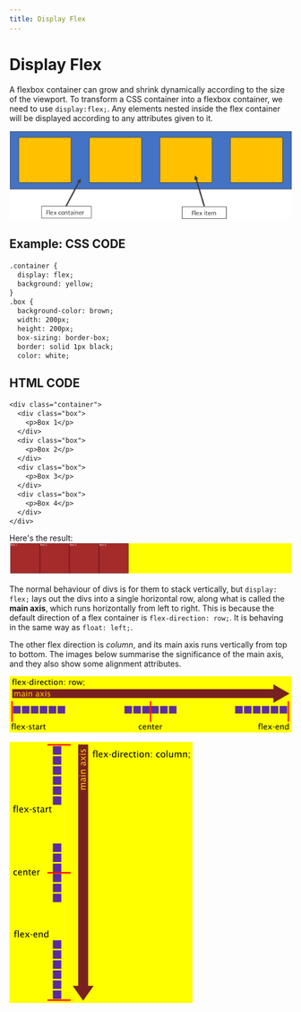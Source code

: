 ```yaml
---
title: Display Flex
---
```

# Display Flex

A flexbox container can grow and shrink dynamically according to the size of the viewport.
To transform a CSS container into a flexbox container, we need to use ```display:flex;```.
Any elements nested inside the flex container will be displayed according to any attributes given to it.

![alt text](https://raw.githubusercontent.com/leebut/Flexbox-Images/master/flexcontainer.png "Flex container with nested flex items") 

**Example:**
CSS CODE
--------

```
.container {
  display: flex;
  background: yellow;
}
.box {
  background-color: brown;
  width: 200px;
  height: 200px;
  box-sizing: border-box;
  border: solid 1px black;
  color: white;
```
HTML CODE
---------
```
<div class="container">
  <div class="box">
    <p>Box 1</p>
  </div>
  <div class="box">
    <p>Box 2</p>
  </div>
  <div class="box">
    <p>Box 3</p>
  </div>
  <div class="box">
    <p>Box 4</p>
  </div>
</div>
```
Here's the result:
![alt text](https://raw.githubusercontent.com/leebut/Flexbox-Images/master/flex-direction-row.png "Container set to flex-direction: row;")

The normal behaviour of divs is for them to stack vertically, but ```display: flex;``` lays out the divs into a single horizontal row, along what is called the **main axis**, which runs horizontally from left to right. This is because the default direction of a flex container is ```flex-direction: row;```. It is behaving in the same way as ```float: left;```.

The other flex direction is _column_, and its main axis runs vertically from top to bottom.
The images below summarise the significance of the main axis, and they also show some alignment attributes.

![alt text](https://raw.githubusercontent.com/leebut/Flexbox-Images/master/main%20axis%20row.png "Row: the main axis")

![alt text](https://raw.githubusercontent.com/leebut/Flexbox-Images/master/main%20axis%20col.png "Column: the main axis")
